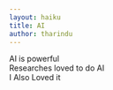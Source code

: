 ```yaml
---
layout: haiku
title: AI
author: tharindu
---
```


AI is powerful<br>
Researches loved to do AI<br>
I Also Loved it<br>